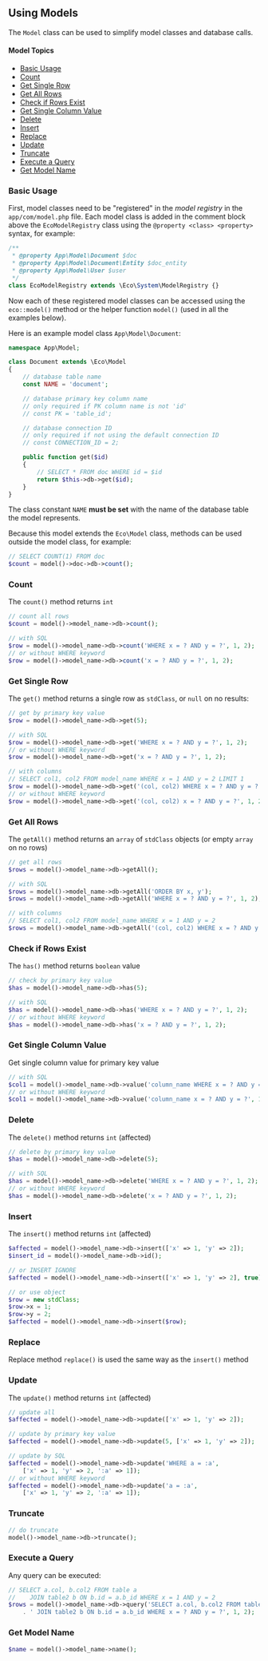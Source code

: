 ## Using Models
The `Model` class can be used to simplify model classes and database calls.

#### Model Topics
- [Basic Usage](#basic-usage)
- [Count](#count)
- [Get Single Row](#get-single-row)
- [Get All Rows](#get-all-rows)
- [Check if Rows Exist](#check-if-rows-exist)
- [Get Single Column Value](#get-single-column-value)
- [Delete](#delete)
- [Insert](#insert)
- [Replace](#replace)
- [Update](#update)
- [Truncate](#truncate)
- [Execute a Query](#execute-a-query)
- [Get Model Name](#get-model-name)


### Basic Usage
First, model classes need to be "registered" in the *model registry* in the `app/com/model.php` file. Each model class is added in the comment block above the `EcoModelRegistry` class using the `@property <class> <property>` syntax, for example:
```php
/**
 * @property App\Model\Document $doc
 * @property App\Model\Document\Entity $doc_entity
 * @property App\Model\User $user
 */
class EcoModelRegistry extends \Eco\System\ModelRegistry {}
```
Now each of these registered model classes can be accessed using the `eco::model()` method or the helper function `model()` (used in all the examples below).

Here is an example model class `App\Model\Document`:
```php
namespace App\Model;

class Document extends \Eco\Model
{
    // database table name
    const NAME = 'document';

    // database primary key column name
    // only required if PK column name is not 'id'
    // const PK = 'table_id';

    // database connection ID
    // only required if not using the default connection ID
    // const CONNECTION_ID = 2;

    public function get($id)
    {
        // SELECT * FROM doc WHERE id = $id
        return $this->db->get($id);
    }
}
```
The class constant `NAME` **must be set** with the name of the database table the model represents.

Because this model extends the `Eco\Model` class, methods can be used outside the model class, for example:
```php
// SELECT COUNT(1) FROM doc
$count = model()->doc->db->count();
```


### Count
The `count()` method returns `int`
```php
// count all rows
$count = model()->model_name->db->count();

// with SQL
$row = model()->model_name->db->count('WHERE x = ? AND y = ?', 1, 2);
// or without WHERE keyword
$row = model()->model_name->db->count('x = ? AND y = ?', 1, 2);
```


### Get Single Row
The `get()` method returns a single row as `stdClass`, or `null` on no results:
```php
// get by primary key value
$row = model()->model_name->db->get(5);

// with SQL
$row = model()->model_name->db->get('WHERE x = ? AND y = ?', 1, 2);
// or without WHERE keyword
$row = model()->model_name->db->get('x = ? AND y = ?', 1, 2);

// with columns
// SELECT col1, col2 FROM model_name WHERE x = 1 AND y = 2 LIMIT 1
$row = model()->model_name->db->get('(col, col2) WHERE x = ? AND y = ?', 1, 2);
// or without WHERE keyword
$row = model()->model_name->db->get('(col, col2) x = ? AND y = ?', 1, 2);
```


### Get All Rows
The `getAll()` method returns an `array` of `stdClass` objects (or empty `array` on no rows)
```php
// get all rows
$rows = model()->model_name->db->getAll();

// with SQL
$rows = model()->model_name->db->getAll('ORDER BY x, y');
$rows = model()->model_name->db->getAll('WHERE x = ? AND y = ?', 1, 2);

// with columns
// SELECT col1, col2 FROM model_name WHERE x = 1 AND y = 2
$rows = model()->model_name->db->getAll('(col, col2) WHERE x = ? AND y = ?', 1, 2);
```


### Check if Rows Exist
The `has()` method returns `boolean` value
```php
// check by primary key value
$has = model()->model_name->db->has(5);

// with SQL
$has = model()->model_name->db->has('WHERE x = ? AND y = ?', 1, 2);
// or without WHERE keyword
$has = model()->model_name->db->has('x = ? AND y = ?', 1, 2);
```


### Get Single Column Value
Get single column value for primary key value
```php
// with SQL
$col1 = model()->model_name->db->value('column_name WHERE x = ? AND y = ?', 1, 2);
// or without WHERE keyword
$col1 = model()->model_name->db->value('column_name x = ? AND y = ?', 1, 2);
```


### Delete
The `delete()` method returns `int` (affected)
```php
// delete by primary key value
$has = model()->model_name->db->delete(5);

// with SQL
$has = model()->model_name->db->delete('WHERE x = ? AND y = ?', 1, 2);
// or without WHERE keyword
$has = model()->model_name->db->delete('x = ? AND y = ?', 1, 2);
```


### Insert
The `insert()` method returns `int` (affected)
```php
$affected = model()->model_name->db->insert(['x' => 1, 'y' => 2]);
$insert_id = model()->model_name->db->id();

// or INSERT IGNORE
$affected = model()->model_name->db->insert(['x' => 1, 'y' => 2], true);

// or use object
$row = new stdClass;
$row->x = 1;
$row->y = 2;
$affected = model()->model_name->db->insert($row);
```


### Replace
Replace method `replace()` is used the same way as the `insert()` method


### Update
The `update()` method returns `int` (affected)
```php
// update all
$affected = model()->model_name->db->update(['x' => 1, 'y' => 2]);

// update by primary key value
$affected = model()->model_name->db->update(5, ['x' => 1, 'y' => 2]);

// update by SQL
$affected = model()->model_name->db->update('WHERE a = :a',
	['x' => 1, 'y' => 2, ':a' => 1]);
// or without WHERE keyword
$affected = model()->model_name->db->update('a = :a',
	['x' => 1, 'y' => 2, ':a' => 1]);
```


### Truncate
```php
// do truncate
model()->model_name->db->truncate();
```


### Execute a Query
Any query can be executed:
```php
// SELECT a.col, b.col2 FROM table a
//    JOIN table2 b ON b.id = a.b_id WHERE x = 1 AND y = 2
$rows = model()->model_name->db->query('SELECT a.col, b.col2 FROM table a'
    . ' JOIN table2 b ON b.id = a.b_id WHERE x = ? AND y = ?', 1, 2);
```


### Get Model Name
```php
$name = model()->model_name->name();
```
